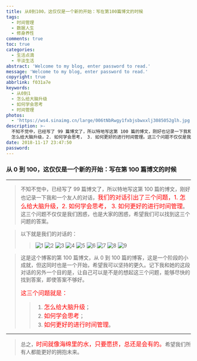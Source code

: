 ```yaml
---
title: 从0到100，这仅仅是一个新的开始：写在第100篇博文的时候
tags:
  - 时间管理
  - 数据人生
  - 修身养性
comments: true
toc: true
categories:
  - 生活点滴
  - 平淡生活
abstract: 'Welcome to my blog, enter password to read.'
message: 'Welcome to my blog, enter password to read.'
copyright: true
abbrlink: f031a7e
keywords:
  - 从0到1
  - 怎么给大脑升级
  - 如何学会思考
  - 时间管理
photos:
  - 'https://ws4.sinaimg.cn/large/006tNbRwgy1fxbjsbwxxlj3085052glh.jpg'
description: >-
  不知不觉中，已经写了 99 篇博文了，所以特地写这第 100 篇的博文，刚好也记录一下我和一个友人的对话，我们的对话引出了三个问题，1.
  怎么给大脑升级，2. 如何学会思考， 3. 如何更好的进行时间管理。这三个问题不仅仅是我们困惑，也是大家的困惑，希望我们可以找到这三个问题的答案。
date: 2018-11-17 23:47:50
password:
---
```

<script type="text/javascript" src="/js/src/bai.js"></script>

### 从 0 到 100，这仅仅是一个新的开始：写在第 100 篇博文的时候

---

>  不知不觉中，已经写了 99 篇博文了，所以特地写这第 100 篇的博文，刚好也记录一下我和一个友人的对话，<font color="red" size=3.5>我们的对话引出了三个问题，1. 怎么给大脑升级，2. 如何学会思考， 3. 如何更好的进行时间管理</font>。这三个问题不仅仅是我们困惑，也是大家的困惑，希望我们可以找到这三个问题的答案。

> 以下就是我们的对话的：
>
>> ![1](https://ws3.sinaimg.cn/large/006tNbRwgy1fxbj6mey5oj30u01o0qdq.jpg)
>> ![2](https://ws2.sinaimg.cn/large/006tNbRwgy1fxbj71vkqrj30u01o0drb.jpg)
>> ![3](https://ws1.sinaimg.cn/large/006tNbRwgy1fxbj7jtipmj30u01o0gwh.jpg)
>> ![4](https://ws3.sinaimg.cn/large/006tNbRwgy1fxbj9tzqvtj30u01o0gx6.jpg)
>> ![5](https://ws2.sinaimg.cn/large/006tNbRwgy1fxbja6e3ouj30u01o0n8m.jpg)
>> ![6](https://ws4.sinaimg.cn/large/006tNbRwgy1fxbjacvt0xj30u01o0akq.jpg)
>> ![7](https://ws1.sinaimg.cn/large/006tNbRwgy1fxbjap8mffj30u01o07gn.jpg)
>> ![8](https://ws2.sinaimg.cn/large/006tNbRwgy1fxbjax0sryj30u01o0aku.jpg)
>> ![9](https://ws2.sinaimg.cn/large/006tNbRwgy1fxbjb2ke8rj30u01o0wox.jpg)

> 这是这个博客的第 100 篇博文，从 0 到 100 篇的博客，这是一个阶段的小成就，但这同时也是一个开始，希望我可以坚持的更久。记下我和她的这段对话的另外一个目的是，让自己可以是不是的想起这三个问题，能够尽快的找到答案，即使答案不够好。
>
> <font color="red" size=3.5>这三个问题就是：</font>
>
> > 1. <font color="red" size=3.5>怎么给大脑升级</font>；
> > 2. <font color="red" size=3.5>如何学会思考</font>；
> > 3. <font color="red" size=3.5>如何更好的进行时间管理</font>。

---

> 总之，<font color="red" size=3.5>时间就像海绵里的水，只要愿挤，总还是会有的。</font>希望我们所有人都能更好的拥抱未来。
